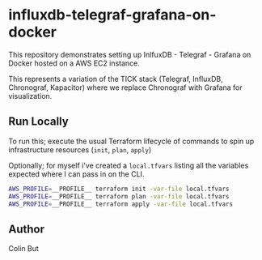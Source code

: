 # influxdb-telegraf-grafana-on-docker

This repository demonstrates setting up InlfuxDB - Telegraf - Grafana on Docker hosted on a AWS EC2 instance.

This represents a variation of the TICK stack (Telegraf, InfluxDB, Chronograf, Kapacitor) where we replace Chronograf with Grafana for visualization.

## Run Locally

To run this; execute the usual Terraform lifecycle of commands to spin up infrastructure resources (`init`, `plan`, `apply`)

Optionally; for myself i've created a `local.tfvars` listing all the variables expected where I can pass in on the CLI.

```bash
AWS_PROFILE=__PROFILE__ terraform init -var-file local.tfvars
AWS_PROFILE=__PROFILE__ terraform plan -var-file local.tfvars
AWS_PROFILE=__PROFILE__ terraform apply -var-file local.tfvars
```

## Author

Colin But